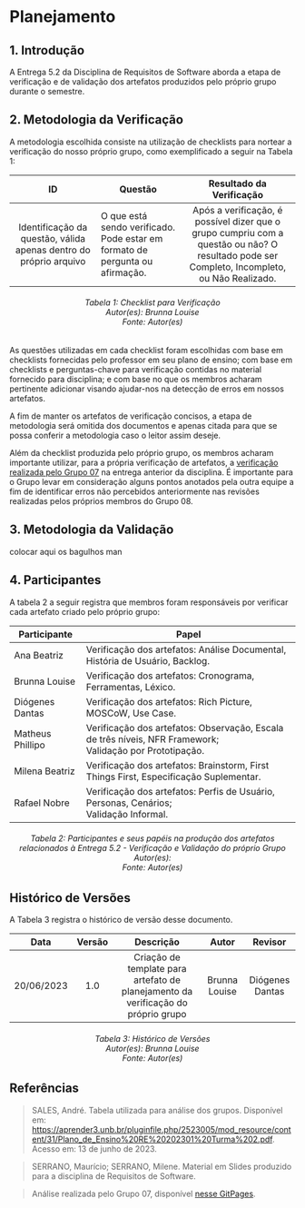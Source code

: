 # Planejamento
## 1. Introdução
A Entrega 5.2 da Disciplina de Requisitos de Software aborda a etapa de verificação e de validação dos artefatos produzidos pelo próprio grupo durante o semestre. 

## 2. Metodologia da Verificação

A metodologia escolhida consiste na utilização de checklists para nortear a verificação do nosso próprio grupo, como exemplificado a seguir na Tabela 1:

| ID |Questão| Resultado da Verificação |
| :---: | --- | :---: |
| Identificação da questão, válida apenas dentro do próprio arquivo | O que está sendo verificado. Pode estar em formato de pergunta ou afirmação.  | Após a verificação, é possível dizer que o grupo cumpriu com a questão ou não? O resultado pode ser Completo, Incompleto, ou Não Realizado.|
<h6 align = "center"> Tabela 1: Checklist para Verificação
<br> Autor(es): Brunna Louise
<br>Fonte: Autor(es)</h6>

As questões utilizadas em cada checklist foram escolhidas com base em checklists fornecidas pelo professor em seu plano de ensino; com base em checklists e perguntas-chave para verificação contidas no material fornecido para disciplina; e com base no que os membros acharam pertinente adicionar visando ajudar-nos na detecção de erros em nossos artefatos.

A fim de manter os artefatos de verificação concisos, a etapa de metodologia será omitida dos documentos e apenas citada para que se possa conferir a metodologia caso o leitor assim deseje.

Além da checklist produzida pelo próprio grupo, os membros acharam importante utilizar, para a própria verificação de artefatos, a [verificação realizada pelo Grupo 07](https://requisitos-de-software.github.io/2023.1-Petz/analise/teste/planejamento/) na entrega anterior da disciplina. É importante para o Grupo levar em consideração alguns pontos anotados pela outra equipe a fim de identificar erros não percebidos anteriormente nas revisões realizadas pelos próprios membros do Grupo 08. 

## 3. Metodologia da Validação

colocar aqui os bagulhos man

## 4. Participantes

A tabela 2 a seguir registra que membros foram responsáveis por verificar cada artefato criado pelo próprio grupo:

| **Participante** | **Papel** |
| ---- | ----------- | 
| Ana Beatriz | Verificação dos artefatos: Análise Documental, História de Usuário, Backlog. |
| Brunna Louise | Verificação dos artefatos: Cronograma, Ferramentas, Léxico. |
| Diógenes Dantas | Verificação dos artefatos: Rich Picture, MOSCoW, Use Case. |
| Matheus Phillipo | Verificação dos artefatos: Observação, Escala de três níveis, NFR Framework; <br> Validação por Prototipação. |
| Milena Beatriz | Verificação dos artefatos: Brainstorm, First Things First, Especificação Suplementar. |
| Rafael Nobre | Verificação dos artefatos: Perfis de Usuário, Personas, Cenários; <br> Validação Informal. |

<h6 align = "center"> Tabela 2: Participantes e seus papéis na produção dos artefatos relacionados à Entrega 5.2 - Verificação e Validação do próprio Grupo 
<br> Autor(es): 
<br>Fonte: Autor(es)</h6>

## Histórico de Versões

A Tabela 3 registra o histórico de versão desse documento.

|**Data** | **Versão** | **Descrição** | **Autor** | **Revisor** |
|:---: | :---: | :---: | :---: | :---: |
| 20/06/2023 | 1.0 | Criação de template para artefato de planejamento da verificação do próprio grupo | Brunna Louise | Diógenes Dantas |

<h6 align = "center"> Tabela 3: Histórico de Versões
<br> Autor(es): Brunna Louise
<br>Fonte: Autor(es)</h6>

## Referências

>SALES, André. Tabela utilizada para análise dos grupos. Disponível em: https://aprender3.unb.br/pluginfile.php/2523005/mod_resource/content/31/Plano_de_Ensino%20RE%20202301%20Turma%202.pdf. Acesso em: 13 de junho de 2023.

>SERRANO, Maurício; SERRANO, Milene. Material em Slides produzido para a disciplina de Requisitos de Software.

>Análise realizada pelo Grupo 07, disponível [nesse GitPages](https://requisitos-de-software.github.io/2023.1-Petz/).